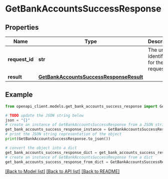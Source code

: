# GetBankAccountsSuccessResponse


## Properties

Name | Type | Description | Notes
------------ | ------------- | ------------- | -------------
**request_id** | **str** | The unique identifier for the request. | 
**result** | [**GetBankAccountsSuccessResponseResult**](GetBankAccountsSuccessResponseResult.md) |  | 

## Example

```python
from openapi_client.models.get_bank_accounts_success_response import GetBankAccountsSuccessResponse

# TODO update the JSON string below
json = "{}"
# create an instance of GetBankAccountsSuccessResponse from a JSON string
get_bank_accounts_success_response_instance = GetBankAccountsSuccessResponse.from_json(json)
# print the JSON string representation of the object
print(GetBankAccountsSuccessResponse.to_json())

# convert the object into a dict
get_bank_accounts_success_response_dict = get_bank_accounts_success_response_instance.to_dict()
# create an instance of GetBankAccountsSuccessResponse from a dict
get_bank_accounts_success_response_from_dict = GetBankAccountsSuccessResponse.from_dict(get_bank_accounts_success_response_dict)
```
[[Back to Model list]](../README.md#documentation-for-models) [[Back to API list]](../README.md#documentation-for-api-endpoints) [[Back to README]](../README.md)



